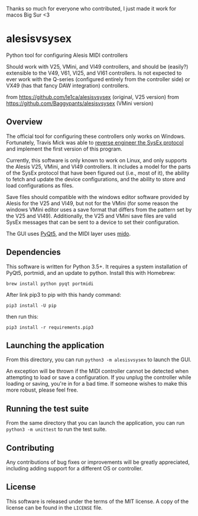 Thanks so much for everyone who contributed, I just made it work for macos Big Sur <3
# alesisvsysex

Python tool for configuring Alesis MIDI controllers

Should work with V25, VMini, and VI49 controllers, and should be
(easily?) extensible to the V49, V61, VI25, and VI61 controllers.  Is
not expected to ever work with the Q-series (configured entirely from
the controller side) or VX49 (has that fancy DAW integration)
controllers.


from https://github.com/le1ca/alesisvsysex (original, V25 version)
from https://github.com/Baggypants/alesisvsysex (VMini version)



## Overview

The official tool for configuring these controllers only works on Windows. Fortunately, Travis Mick was able to [reverse engineer the SysEx protocol](https://lo.calho.st/projects/reverse-engineering-the-alesis-v-series-sysex-protocol/) and implement the first version of this program.

Currently, this software is only known to work on Linux, and only supports the Alesis V25, VMini, and VI49 controllers. It includes a model for the parts of the SysEx protocol that have been figured out (i.e., most of it), the ability to fetch and update the device configurations, and the ability to store and load configurations as files.

Save files should compatible with the windows editor software provided by Alesis for the V25 and VI49, but not for the VMini (for some reason the windows VMini editor uses a save format that differs from the pattern set by the V25 and VI49).  Additionally, the V25 and VMini save files are valid SysEx messages that can be sent to a device to set their configuration.

The GUI uses [PyQt5](http://pyqt.sourceforge.net/Docs/PyQt5/), and the MIDI layer uses [mido](https://mido.readthedocs.io/en/latest/).

## Dependencies

This software is written for Python 3.5+. It requires a system installation of PyQt5, portmidi, and an update to python. Install this with Homebrew:
 
`brew install python pyqt portmidi`

After link pip3 to pip with this handy command:

`pip3 install -U pip`

then run this:

`pip3 install -r requirements.pip3`

## Launching the application

From this directory, you can run `python3 -m alesisvsysex` to launch the GUI.

An exception will be thrown if the MIDI controller cannot be detected when attempting to load or save a configuration. If you unplug the controller while loading or saving, you're in for a bad time. If someone wishes to make this more robust, please feel free.

## Running the test suite

From the same directory that you can launch the application, you can run `python3 -m unittest` to run the test suite.

## Contributing

Any contributions of bug fixes or improvements will be greatly appreciated, including adding support for a different OS or controller.

## License

This software is released under the terms of the MIT license. A copy of the license can be found in the `LICENSE` file.
